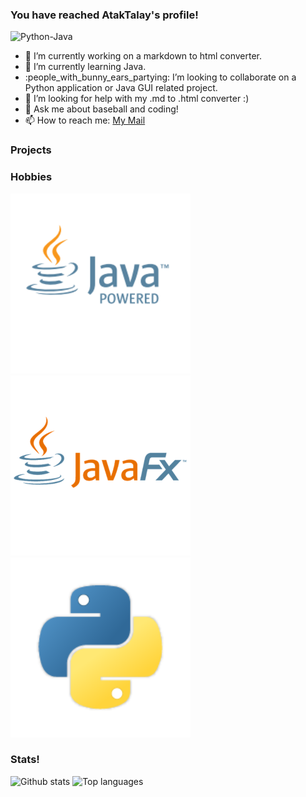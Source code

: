 ### You have reached AtakTalay's profile!
![Python-Java](https://img.shields.io/badge/Python-Java-blue)

- :telescope: I’m currently working on a markdown to html converter.
- :seedling: I’m currently learning Java.
- :people_with_bunny_ears_partying: I’m looking to collaborate on a Python application or Java GUI related project.
- :thinking: I’m looking for help with my .md to .html converter :)
- :speech_balloon: Ask me about baseball and coding!
- :mailbox: How to reach me: [My Mail](mailto:talayyucel@gmail.com)

### Projects


### Hobbies
![Java](https://raw.githubusercontent.com/github/explore/main/topics/java/java.png)
![JavaFx](https://raw.githubusercontent.com/github/explore/main/topics/javafx/javafx.png)
![Python](https://raw.githubusercontent.com/github/explore/main/topics/python/python.png)
### Stats!

![Github stats](https://github-readme-stats.vercel.app/api?username=AtakTalay&theme=dark&show_icons=true&count_private=true)
![Top languages](https://github-readme-stats.vercel.app/api/top-langs/?username=AtakTalay)
